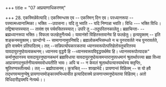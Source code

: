 +++
title = "07 आप्रयाणाधिकरणम्"

+++
28. एकस्मिन्नेवेत्यादि। एकस्मिन्धस्र एव -- एकस्मिन् दिन एव। परध्यानरूपा -- परमात्मध्यानात्मिका। भक्तिः --उपासना। यदि तु भवति -- यदि निण्पन्ना भवति। विधिः --- भक्ति विधिः। तद्विश्रान्तस्स्यात् -- तावंश एव पर्यवसितस्स्यात्। उपरि तु --तदुपरितनकालेतु। ब्रह्मचिन्ता- --ब्रह्मध्यानरूपा भक्तिः। विफला फलहेतुर्नेत्यर्थः। यावानंशो विहितस्तावानेव हि फलहेतुः। इत्ययुक्तम् -- इति शङ्कनमयुक्तम्। छान्दोग्ये -- सामागानामुपनिषदि। ब्रह्मलोकमभिसम्धते न च पुनरावर्तते नच पुनरावर्तते, इति वाक्येन प्रतिपादितम्। तत् --सन्निपत्योपकारकतया ध्यानस्वरूपोत्पत्तिहेतोस्तुचरितस्य यावदायुरनुष्ठेयत्वकथनम्। ध्यानस्य वृद्धयै हि --ध्यानस्वरूपविवृद्धयर्थमेव हि। ध्यानस्वरूपोत्पादक" कर्मानुष्ठानस्य यावदायुरनुष्ठानकथनं ब्रह्मविधाया यावदायुरनुष्ठेयत्वमन्तरानुपपधमानं श्रुतार्थापत्त्या ब्रह्म विध्या आप्रायणादनुवर्तनीयत्वमववोधयतीति भावः। अपि च -- न केवलं श्रुतार्थापत्यास्यार्थस्य क्लृप्तिः, श्रुतिरण्यस्तीत्यर्थः। तत् -- ब्रह्मोपासनम्। कुत्रचित् --- शाखाभेदे। प्रायणान्तं विहितम् -- स यो हवै तद्भगवन्मनुण्येषु प्रायणान्तमोङ्कारमभिध्यायीत इत्यादिवाक्ये प्रायणान्तमनुष्ठेयतया विहितम्। अतो विधिदारीद्रयमपि नेत्यर्थः।।
